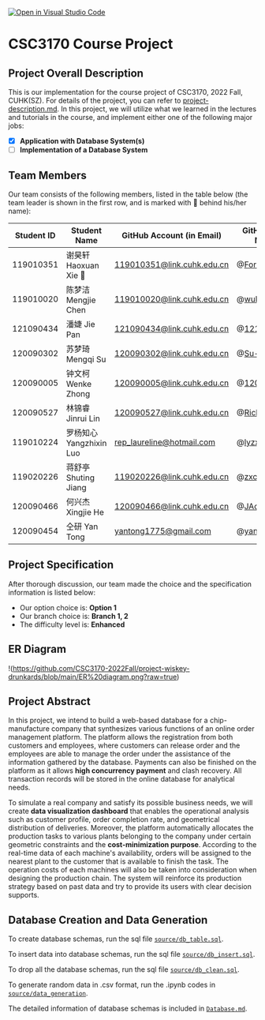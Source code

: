 [![Open in Visual Studio Code](https://classroom.github.com/assets/open-in-vscode-c66648af7eb3fe8bc4f294546bfd86ef473780cde1dea487d3c4ff354943c9ae.svg)](https://classroom.github.com/online_ide?assignment_repo_id=9434978&assignment_repo_type=AssignmentRepo)
# CSC3170 Course Project

## Project Overall Description

This is our implementation for the course project of CSC3170, 2022 Fall, CUHK(SZ). For details of the project, you can refer to [project-description.md](project-description.md). In this project, we will utilize what we learned in the lectures and tutorials in the course, and implement either one of the following major jobs:

<!-- Please fill in "x" to replace the blank space between "[]" to tick the todo item; it's ticked on the first one by default. -->

- [x] **Application with Database System(s)**
- [ ] **Implementation of a Database System**

## Team Members

Our team consists of the following members, listed in the table below (the team leader is shown in the first row, and is marked with 🚩 behind his/her name):

<!-- change the info below to be the real case -->

| Student ID | Student Name | GitHub Account (in Email) | GitHub User Name |
| ---------- | ------------ | ------------------------- | ---------------- |
| 119010351  | 谢昊轩 Haoxuan Xie 🚩      | 119010351@link.cuhk.edu.cn        |@[ForwardStar](https://github.com/ForwardStar) |
| 119010020  | 陈梦洁 Mengjie Chen        | 119010020@link.cuhk.edu.cn        |@[wuli-mA](https://github.com/wuli-mA) |
| 121090434  | 潘婕 Jie Pan          | 121090434@link.cuhk.edu.cn        | @[121090434](https://github.com/121090434)|
| 120090302  | 苏梦琦 Mengqi Su        | 120090302@link.cuhk.edu.cn        | @[Su-823](http://github.com/Su-823) |
| 120090005  | 钟文柯 Wenke Zhong        | 120090005@link.cuhk.edu.cn        | @[120090005](https://github.com/120090005)|
| 120090527  | 林锦睿 Jinrui Lin        | 120090527@link.cuhk.edu.cn        | @[RickLin616](https://github.com/RickLin616)|
| 119010224  | 罗杨知心 Yangzhixin Luo      | rep_laureline@hotmail.com        | @[lyzx2001](https://github.com/lyzx2001) |
| 119020226  | 蒋舒亭 Shuting Jiang        | 119020226@link.cuhk.edu.cn        | @[zxcg770](https://github.com/zxcg770)|
| 120090466  | 何兴杰 Xingjie He        | 120090466@link.cuhk.edu.cn        | @[JAck-Yolo](https://github.com/JAck-Yolo)|
| 120090454  | 仝研 Yan Tong          | yantong1775@gmail.com       | @[yantong1775](https://github.com/yantong1775) |

## Project Specification

<!-- You should remove the terms/sentence that is not necessary considering your option/branch/difficulty choice -->

After thorough discussion, our team made the choice and the specification information is listed below:

- Our option choice is: **Option 1**
- Our branch choice is: **Branch 1, 2**
- The difficulty level is: **Enhanced**

## ER Diagram
!(https://github.com/CSC3170-2022Fall/project-wiskey-drunkards/blob/main/ER%20diagram.png?raw=true)

## Project Abstract
In this project, we intend to build a web-based database for a chip-manufacture company that synthesizes various functions of an online order management platform. The platform allows the registration from both customers and employees, where customers can release order and the employees are able to manage the order under the assistance of the information gathered by the database. Payments can also be finished on the platform as it allows **high concurrency payment** and clash recovery. All transaction records will be stored in the online database for analytical needs.

To simulate a real company and satisfy its possible business needs, we will create **data visualization dashboard** that enables the operational analysis such as customer profile, order completion rate, and geometrical distribution of deliveries. Moreover, the platform automatically allocates the production tasks to various plants belonging to the company under certain geometric constraints and the **cost-minimization purpose**. According to the real-time data of each machine's availability, orders will be assigned to the nearest plant to the customer that is available to finish the task. The operation costs of each machines will also be taken into consideration when designing the production chain. The system will reinforce its production strategy based on past data and try to provide its users with clear decision supports.

## Database Creation and Data Generation
To create database schemas, run the sql file [``source/db_table.sql``](https://github.com/CSC3170-2022Fall/project-wiskey-drunkards/blob/main/source/db_table.sql).

To insert data into database schemas, run the sql file [``source/db_insert.sql``](https://github.com/CSC3170-2022Fall/project-wiskey-drunkards/blob/main/source/db_insert.sql).

To drop all the database schemas, run the sql file [``source/db_clean.sql``](https://github.com/CSC3170-2022Fall/project-wiskey-drunkards/blob/main/source/db_clean.sql).

To generate random data in .csv format, run the .ipynb codes in [``source/data_generation``](https://github.com/CSC3170-2022Fall/project-wiskey-drunkards/tree/main/source/data_generation).

The detailed information of database schemas is included in [``Database.md``](https://github.com/CSC3170-2022Fall/project-wiskey-drunkards/blob/main/Database.md).
